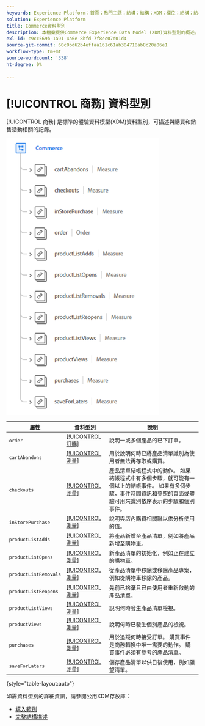 ```yaml
---
keywords: Experience Platform；首頁；熱門主題；結構；結構；XDM；欄位；結構；結構；商務；資料型別；資料型別；
solution: Experience Platform
title: Commerce資料型別
description: 本檔案提供Commerce Experience Data Model (XDM)資料型別的概述。
exl-id: c9cc569b-1a91-4a6e-8bfd-7f8ec07d01d4
source-git-commit: 60c0bd62b4effaa161c61ab304718ab8c20a06e1
workflow-type: tm+mt
source-wordcount: '338'
ht-degree: 0%

---
```


# [!UICONTROL 商務] 資料型別

[!UICONTROL 商務] 是標準的體驗資料模型(XDM)資料型別，可描述與購買和銷售活動相關的記錄。

<img src="../images/data-types/commerce.PNG" width="400" /><br />

| 屬性 | 資料型別 | 說明 |
| --- | --- | --- |
| `order` | [[!UICONTROL 訂購]](./order.md) | 說明一或多個產品的已下訂單。 |
| `cartAbandons` | [[!UICONTROL 測量]](./measure.md) | 用於說明何時已將產品清單識別為使用者無法再存取或購買。 |
| `checkouts` | [[!UICONTROL 測量]](./measure.md) | 產品清單結帳程式中的動作。 如果結帳程式中有多個步驟，就可能有一個以上的結帳事件。 如果有多個步驟，事件時間資訊和參照的頁面或體驗可用來識別依序表示的步驟和個別事件。 |
| `inStorePurchase` | [[!UICONTROL 測量]](./measure.md) | 說明與店內購買相關聯以供分析使用的值。 |
| `productListAdds` | [[!UICONTROL 測量]](./measure.md) | 將產品新增至產品清單，例如將產品新增至購物車。 |
| `productListOpens` | [[!UICONTROL 測量]](./measure.md) | 新產品清單的初始化，例如正在建立的購物車。 |
| `productListRemovals` | [[!UICONTROL 測量]](./measure.md) | 從產品清單中移除或移除產品專案，例如從購物車移除的產品。 |
| `productListReopens` | [[!UICONTROL 測量]](./measure.md) | 先前已捨棄且已由使用者重新啟動的產品清單。 |
| `productListViews` | [[!UICONTROL 測量]](./measure.md) | 說明何時發生產品清單檢視。 |
| `productViews` | [[!UICONTROL 測量]](./measure.md) | 說明何時已發生個別產品的檢視。 |
| `purchases` | [[!UICONTROL 測量]](./measure.md) | 用於追蹤何時接受訂單。 購買事件是商務轉換中唯一需要的動作。 購買事件必須有參考的產品清單。 |
| `saveForLaters` | [[!UICONTROL 測量]](./measure.md) | 儲存產品清單以供日後使用，例如願望清單。 |

{style="table-layout:auto"}

如需資料型別的詳細資訊，請參閱公用XDM存放庫：

* [填入範例](https://github.com/adobe/xdm/blob/master/components/datatypes/marketing/commerce.example.1.json)
* [完整結構描述](https://github.com/adobe/xdm/blob/master/components/datatypes/marketing/commerce.schema.json)
